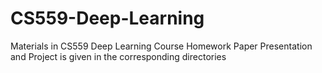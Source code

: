# CS559-Deep-Learning
Materials in CS559 Deep Learning Course
Homework
Paper Presentation
and Project is given in the corresponding directories
